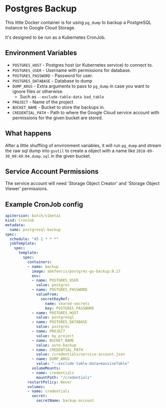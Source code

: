 # Postgres Backup

This little Docker container is for using `pg_dump` to backup a PostgreSQL instance to Google Cloud Storage.

It's designed to be run as a Kubernetes CronJob.

## Environment Variables

- `POSTGRES_HOST` - Postgres host (or Kubernetes service) to connect to.
- `POSTGRES_USER` - Username with permissions for database.
- `POSTGRES_PASSWORD` - Password for user.
- `POSTGRES_DATABASE` - Database to dump
- `DUMP_ARGS` - Extra arguments to pass to `pg_dump` in case you want to ignore files or otherwise.
  - Such as `--exclude-table-data bad_table`
- `PROJECT` - Name of the project 
- `BUCKET_NAME` - Bucket to store the backups in.
- `CREDENTIAL_PATH` - Path to where the Google Cloud service account with permissions for the given bucket are stored.

## What happens

After a little shuffling of environment variables, it will run `pg_dump` and stream the raw sql dump into `gsutil` to create a object with a name like `2018-09-30_09:49:04.dump.sql` in the given bucket.


## Service Account Permissions

The service account will need 'Storage Object Creator' and 'Storage Object Viewer' permissions.

## Example CronJob config

```yaml
apiVersion: batch/v1beta1
kind: CronJob
metadata:
  name: postgresql-backup
spec:
  schedule: "45 1 * * *"
  jobTemplate:
    spec:
      template:
        spec:
          containers:
          - name: backup
            image: abkfenris/postgres-gs-backup:0.17
            env:
            - name: POSTGRES_USER
              value: postgres
            - name: POSTGRES_PASSWORD
              valueFrom:
                secretKeyRef:
                  name: shared-secrets
                  key: POSTGRES_PASSWORD
            - name: POSTGRES_HOST
              value: postgresql
            - name: POSTGRES_DATABASE
              value: postgres
            - name: PROJECT
              value: my_project
            - name: BUCKET_NAME
              value: auto-backup
            - name: CREDENTIAL_PATH
              value: /credentials/service-account.json
            - name: DUMP_ARGS
              value: "--exclude-table-data=massiveTable"
            volumeMounts:
            - name: credentials
              mountPath: "/credentials"
          restartPolicy: Never
          volumes:
          - name: credentials
            secret:
              secretName: backup-account
```

